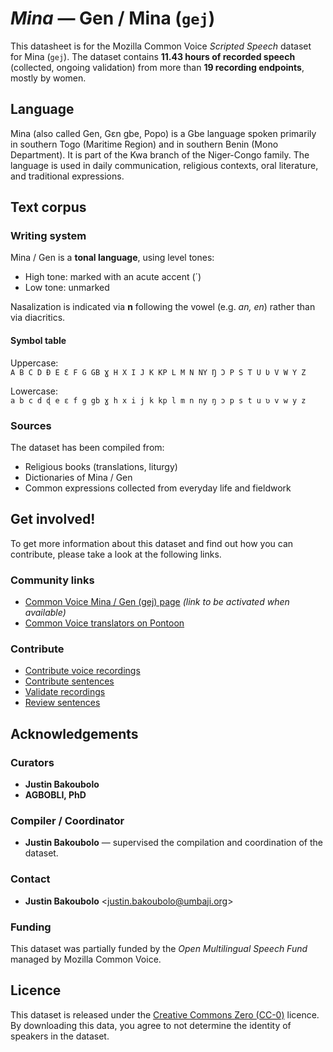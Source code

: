 # *Mina* — Gen / Mina (`gej`)
This datasheet is for the Mozilla Common Voice *Scripted Speech* dataset  
for Mina (`gej`). The dataset contains **11.43 hours of recorded speech** (collected, ongoing validation) from more than **19 recording endpoints**, mostly by women.

## Language
Mina (also called Gen, Gɛn gbe, Popo) is a Gbe language spoken primarily in southern Togo (Maritime Region) and in southern Benin (Mono Department). It is part of the Kwa branch of the Niger-Congo family. The language is used in daily communication, religious contexts, oral literature, and traditional expressions.
<!-- ### Variants -->
<!-- Original Answer: -->
<!-- This dataset focuses on the standardized Mina / Gen variety as documented in the *Alphabet des langues nationales* (Benin) and grammars of Gen. Regional lexical and phonetic variation is present (e.g. influence from neighboring Gbe languages), but the dataset aims for consistent orthography. -->

## Text corpus

### Writing system
Mina / Gen is a **tonal language**, using level tones:  

- High tone: marked with an acute accent (´)  
- Low tone: unmarked  

Nasalization is indicated via **n** following the vowel (e.g. *an, en*) rather than via diacritics.

#### Symbol table
Uppercase:  
```A B C D Ɖ E Ɛ F G GB Ɣ H X I J K KP L M N NY Ŋ Ɔ P S T U Ʋ V W Y Z  ```

Lowercase:  
```a b c d ɖ e ɛ f g gb ɣ h x i j k kp l m n ny ŋ ɔ p s t u ʋ v w y z  ```

### Sources
The dataset has been compiled from:  

* Religious books (translations, liturgy)  
* Dictionaries of Mina / Gen  
* Common expressions collected from everyday life and fieldwork

## Get involved!
To get more information about this dataset and find out how you can contribute, please take a look at the following links.

### Community links
* [Common Voice Mina / Gen (gej) page](https://commonvoice.mozilla.org/gej) *(link to be activated when available)*
* [Common Voice translators on Pontoon](https://pontoon.mozilla.org/gej/common-voice/contributors/)

### Contribute
* [Contribute voice recordings](https://commonvoice.mozilla.org/gej/speak)  
* [Contribute sentences](https://commonvoice.mozilla.org/gej/write)  
* [Validate recordings](https://commonvoice.mozilla.org/gej/listen)  
* [Review sentences](https://commonvoice.mozilla.org/gej/review)

## Acknowledgements

### Curators
* **Justin Bakoubolo**  
* **AGBOBLI, PhD**

### Compiler / Coordinator
* **Justin Bakoubolo** — supervised the compilation and coordination of the dataset.

### Contact
* **Justin Bakoubolo** <[justin.bakoubolo@umbaji.org](mailto:justin.bakoubolo@umbaji.org)>

### Funding
This dataset was partially funded by the *Open Multilingual Speech Fund* managed by Mozilla Common Voice.

## Licence
This dataset is released under the [Creative Commons Zero (CC-0)](https://creativecommons.org/public-domain/cc0/) licence.  
By downloading this data, you agree to not determine the identity of speakers in the dataset.